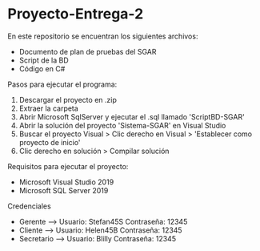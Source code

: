 # Proyecto-Entrega-2
En este repositorio se encuentran los siguientes archivos:
* Documento de plan de pruebas del SGAR
* Script de la BD
* Código en C# 

Pasos para ejecutar el programa:
1. Descargar el proyecto en .zip
2. Extraer la carpeta
3. Abrir Microsoft SqlServer y ejecutar el .sql llamado 'ScriptBD-SGAR'
4. Abrir la solución del proyecto 'Sistema-SGAR' en Visual Studio
5. Buscar el proyecto Visual > Clic derecho en Visual > 'Establecer como proyecto de inicio'
6. Clic derecho en solución > Compilar solución

Requisitos para ejecutar el proyecto:
* Microsoft Visual Studio 2019
* Microsoft SQL Server 2019

Credenciales
* Gerente    -->  Usuario: Stefan45S   Contraseña: 12345
* Cliente    -->  Usuario: Helen45B    Contraseña: 12345
* Secretario -->  Usuario: Blilly      Contraseña: 12345
